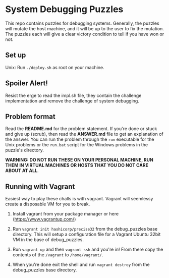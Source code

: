# System Debugging Puzzles

This repo contains puzzles for debugging systems. Generally, the puzzles
will mutate the host machine, and it will be up to the user to fix the
mutation. The puzzles each will give a clear victory condition to tell
if you have won or not.

## Set up

Unix: Run `./deploy.sh` as root on your machine.

## Spoiler Alert!
Resist the erge to read the impl.sh file, they contain the challenge implementation and
remove the challenge of system debugging.

## Problem format

Read the **README.md** for the problem statement. If you're done or
stuck and give up (scrub), then read the **ANSWER.md** file to get an
explanation of the answer. You can run the problem through the
`run` executable for the Unix problems or the `run.bat` script for the
Windows problems in the puzzle's directory.

**WARNING: DO NOT RUN THESE ON YOUR PERSONAL MACHINE, RUN THEM IN
VIRTUAL MACHINES OR HOSTS THAT YOU DO NOT CARE ABOUT AT ALL**.

## Running with Vagrant

Easiest way to play these challs is with vagrant. Vagrant will seemlessy
create a disposable VM for you to break.

1. Install vagrant from your package manager or here (https://www.vagrantup.com/)

2. Run `vagrant init hashicorp/precise32` from the debug_puzzles base directory. This will setup a configuration file for a Vagrant Ubuntu 32bit VM in the base of debug_puzzles.

3. Run `vagrant up` and then `vagrant ssh` and you're in! From there copy the contents of the `/vagrant` to `/home/vagrant/`.

4. When you're done exit the shell and run `vagrant destroy` from the debug_puzzles base directory.
